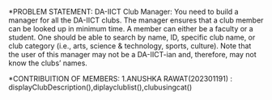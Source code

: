 *PROBLEM STATEMENT:
DA-IICT Club Manager:
You need to build a manager for all the DA-IICT clubs. 
The manager ensures that a club member can be looked up in minimum time. 
A member can either be a faculty or a student. 
One should be able to search by name, ID, specific club name, or club category (i.e., arts, science & technology, sports, culture). 
Note that the user of this manager may not be a  DA-IICT-ian and, therefore, may not know the clubs’ names.   

*CONTRIBUITION OF MEMBERS:
1.ANUSHKA RAWAT(202301191) : displayClubDescription(),diplayclublist(),clubusingcat()

